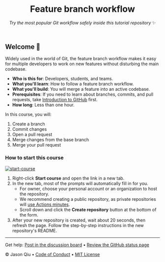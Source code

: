 <header>

# Feature branch workflow

_Try the most popular Git workflow safely inside this tutorial repository_ :sparkles:

</header>

## Welcome :wave:

Widely used in the world of Git, the feature branch workflow makes it easy for multiple developers to work on new features without disturbing the main codebase.

- **Who is this for**: Developers, students, and teams.
- **What you'll learn**: How to follow a feature branch workflow.
- **What you'll build**: You will merge a feature into an active codebase.
- **Prerequisites**: If you need to learn about branches, commits, and pull requests, take [Introduction to GitHub](https://github.com/skills/introduction-to-github) first.
- **How long**: Less than one hour.

In this course, you will:

1. Create a branch
2. Commit changes
3. Open a pull request
4. Merge changes from the base branch
5. Merge your pull request

### How to start this course

[![start-course](https://user-images.githubusercontent.com/1221423/235727646-4a590299-ffe5-480d-8cd5-8194ea184546.svg)](https://github.com/new?template_owner=jasonqiu212&template_name=feature-branch-workflow&owner=%40me&name=feature-branch-workflow&visibility=public)

1. Right-click **Start course** and open the link in a new tab.
2. In the new tab, most of the prompts will automatically fill in for you.
   - For owner, choose your personal account or an organization to host the repository.
   - We recommend creating a public repository, as private repositories will [use Actions minutes](https://docs.github.com/en/billing/managing-billing-for-github-actions/about-billing-for-github-actions).
   - Scroll down and click the **Create repository** button at the bottom of the form.
3. After your new repository is created, wait about 20 seconds, then refresh the page. Follow the step-by-step instructions in the new repository's README.

<footer>

---

Get help: [Post in the discussion board](https://github.com/jasonqiu212/feature-branch-workflow/discussions/categories/q-a) &bull; [Review the GitHub status page](https://www.githubstatus.com/)

&copy; Jason Qiu &bull; [Code of Conduct](https://www.contributor-covenant.org/version/2/1/code_of_conduct/code_of_conduct.md) &bull; [MIT License](https://gh.io/mit)

</footer>
